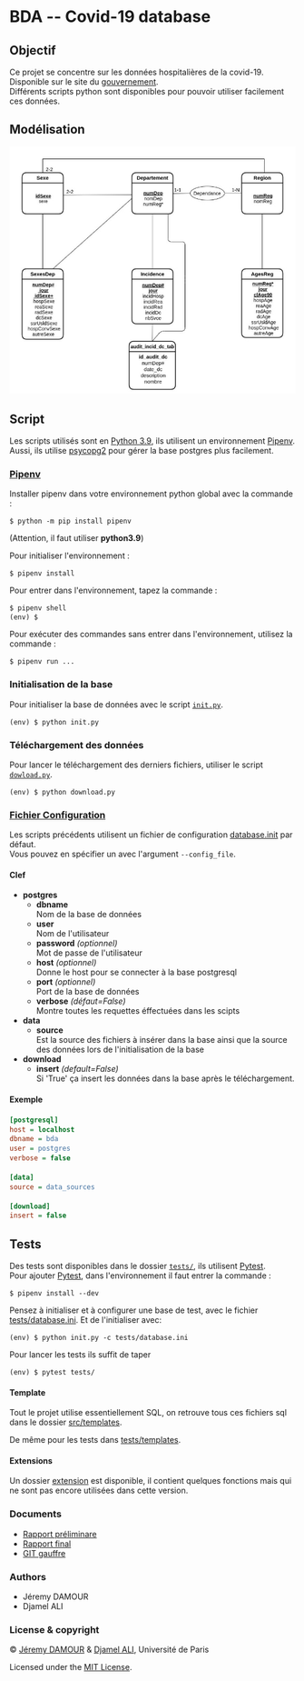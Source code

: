 # BDA -- Covid-19 database

## Objectif

Ce projet se concentre sur les données hospitalières de la covid-19. Disponible sur le
site du [gouvernement](https://www.data.gouv.fr/fr/datasets/donnees-hospitalieres-relatives-a-lepidemie-de-covid-19/#). \
Différents scripts python sont disponibles pour pouvoir utiliser facilement
ces données.

## Modélisation

![modélisation](/Documents/img/Diag_entite_association_projet_BDDA.jpg)

## Script

Les scripts utilisés sont en [Python 3.9](https://www.python.org/downloads/release/python-390/),
ils utilisent un environnement [Pipenv](https://pypi.org/project/pipenv/).
Aussi, ils utilise [psycopg2](https://www.psycopg.org/docs/)
pour gérer la base postgres plus facilement.

### [Pipenv](https://pypi.org/project/pipenv/)

Installer pipenv dans votre environnement python global avec la commande :
```shell
$ python -m pip install pipenv
```
(Attention, il faut utiliser **python3.9**)

Pour initialiser l'environnement :

```shell
$ pipenv install
```

Pour entrer dans l'environnement, tapez la commande :

```shell
$ pipenv shell
(env) $
```

Pour exécuter des commandes sans entrer dans l'environnement, utilisez la commande :

```shell
$ pipenv run ...
```

### Initialisation de la base

Pour initialiser la base de données avec le script [`init.py`](init.py).

```shell
(env) $ python init.py
```

### Téléchargement des données

Pour lancer le téléchargement des derniers fichiers, utiliser le
script [`dowload.py`](download.py).

```shell
(env) $ python download.py
```

### [Fichier Configuration](database.ini)

Les scripts précédents utilisent un fichier de
configuration [database.init](database.ini) par défaut.\
Vous pouvez en spécifier un avec l'argument `--config_file`.

#### Clef
- **postgres**
  - **dbname** \
    Nom de la base de données
  - **user** \
    Nom de l'utilisateur
  - **password** *(optionnel)* \
    Mot de passe de l'utilisateur
  - **host** *(optionnel)* \
    Donne le host pour se connecter à la base postgresql
  - **port** *(optionnel)* \
    Port de la base de données
  - **verbose** *(défaut=False)* \
    Montre toutes les requettes éffectuées dans les scipts
- **data**
  - **source** \
    Est la source des fichiers à insérer dans la base ainsi que la
    source des données lors de l'initialisation de la base
- **download**
  - **insert** *(default=False)* \
    Si 'True' ça insert les données dans la base après le téléchargement.

#### Exemple

```ini
[postgresql]
host = localhost
dbname = bda
user = postgres
verbose = false

[data]
source = data_sources

[download]
insert = false
```

## Tests
Des tests sont disponibles dans le dossier [`tests/`](tests),
ils utilisent [Pytest](https://docs.pytest.org/en/6.2.x/). \
Pour ajouter [Pytest](https://docs.pytest.org/en/6.2.x/),
dans l'environnement il faut entrer la commande :
```shell
$ pipenv install --dev
```

Pensez à initialiser et à configurer une base de test,
avec le fichier [tests/database.ini](tests/database.ini).
Et de l'initialiser avec:
```shell
(env) $ python init.py -c tests/database.ini
```

Pour lancer les tests ils suffit de taper
```shell
(env) $ pytest tests/
```

#### Template
Tout le projet utilise essentiellement SQL, on retrouve tous ces fichiers sql
dans le dossier [src/templates](src/templates).

De même pour les tests dans [tests/templates](tests/templates).

#### Extensions
Un dossier [extension](/extension) est disponible, 
il contient quelques fonctions mais qui ne sont pas encore utilisées dans cette version.


### Documents
- [Rapport préliminare](/Documents/rapport_préliminare_JeremyDAMOUR_DjamelALI.pdf)
- [Rapport final](/Documents/rapport_JeremyDAMOUR_DjamelALI.pdf)
- [GIT gauffre](https://gaufre.informatique.univ-paris-diderot.fr/alid/covid-19_database)

### Authors
- Jéremy DAMOUR
- Djamel ALI

### License & copyright

© [Jéremy DAMOUR](https://github.com/start974) & [Djamel ALI](https://github.com/DjamelALI), Université de Paris

Licensed under the [MIT License](LICENSE).
